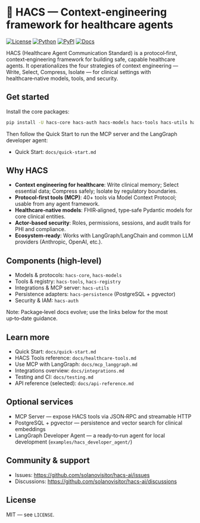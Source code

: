 # 🏥 HACS — Context‑engineering framework for healthcare agents

[![License](https://img.shields.io/github/license/solanovisitor/hacs-ai)](https://github.com/solanovisitor/hacs-ai/blob/main/LICENSE)
[![Python](https://img.shields.io/badge/python-3.11+-blue)](https://python.org)
[![PyPI](https://img.shields.io/pypi/v/hacs-core)](https://pypi.org/project/hacs-core/)
[![Docs](https://img.shields.io/badge/docs-latest-blue)](./docs/README.md)

HACS (Healthcare Agent Communication Standard) is a protocol‑first, context‑engineering framework for building safe, capable healthcare agents. It operationalizes the four strategies of context engineering — Write, Select, Compress, Isolate — for clinical settings with healthcare‑native models, tools, and security.

## Get started

Install the core packages:

```bash
pip install -U hacs-core hacs-auth hacs-models hacs-tools hacs-utils hacs-persistence
```

Then follow the Quick Start to run the MCP server and the LangGraph developer agent:
- Quick Start: `docs/quick-start.md`

## Why HACS

- **Context engineering for healthcare**: Write clinical memory; Select essential data; Compress safely; Isolate by regulatory boundaries.
- **Protocol‑first tools (MCP)**: 40+ tools via Model Context Protocol; usable from any agent framework.
- **Healthcare‑native models**: FHIR‑aligned, type‑safe Pydantic models for core clinical entities.
- **Actor‑based security**: Roles, permissions, sessions, and audit trails for PHI and compliance.
- **Ecosystem‑ready**: Works with LangGraph/LangChain and common LLM providers (Anthropic, OpenAI, etc.).

## Components (high‑level)

- Models & protocols: `hacs-core`, `hacs-models`
- Tools & registry: `hacs-tools`, `hacs-registry`
- Integrations & MCP server: `hacs-utils`
- Persistence adapters: `hacs-persistence` (PostgreSQL + pgvector)
- Security & IAM: `hacs-auth`

Note: Package‑level docs evolve; use the links below for the most up‑to‑date guidance.

## Learn more

- Quick Start: `docs/quick-start.md`
- HACS Tools reference: `docs/healthcare-tools.md`
- Use MCP with LangGraph: `docs/mcp_langgraph.md`
- Integrations overview: `docs/integrations.md`
- Testing and CI: `docs/testing.md`
- API reference (selected): `docs/api-reference.md`

## Optional services

- MCP Server — expose HACS tools via JSON‑RPC and streamable HTTP
- PostgreSQL + pgvector — persistence and vector search for clinical embeddings
- LangGraph Developer Agent — a ready‑to‑run agent for local development (`examples/hacs_developer_agent/`)

## Community & support

- Issues: https://github.com/solanovisitor/hacs-ai/issues
- Discussions: https://github.com/solanovisitor/hacs-ai/discussions

## License

MIT — see `LICENSE`.

